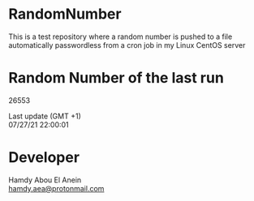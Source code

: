 # RandomNumber    
This is a test repository where a random number is pushed to a file automatically passwordless from a cron job in my Linux CentOS server    
# Random Number of the last run   
26553
      
Last update (GMT +1)    
07/27/21 22:00:01
# Developer    
Hamdy Abou El Anein   
hamdy.aea@protonmail.com
